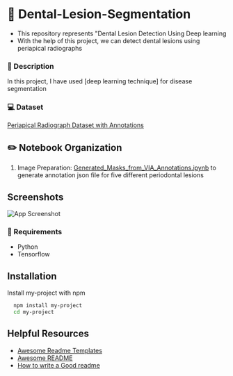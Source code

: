 
# :bell: Dental-Lesion-Segmentation

- This repository represents "Dental Lesion Detection Using Deep learning
- With the help of this project, we can detect dental lesions using periapical radiographs

### :page_with_curl: Description

In this project, I have used [deep learning technique] for disease segmentation


### :computer: Dataset
[Periapical Radiograph Dataset with Annotations](https://drive.google.com/drive/folders/1zjl4sF3-s8z1yRnSDYdVLXaVDOyPwdvm?usp=sharing)


## :pencil2: Notebook Organization 

1. Image Preparation: [Generated_Masks_from_VIA_Annotations.ipynb](https://github.com/anumfatima427/Dental-Caries-Segmentation/blob/main/Generated_Masks_from_VIA_Annotations.ipynb) to generate annotation json file for five different periodontal lesions 


## Screenshots

![App Screenshot](https://via.placeholder.com/468x300?text=App+Screenshot+Here)


### :pencil: Requirements
- Python
- Tensorflow


## Installation

Install my-project with npm

```bash
  npm install my-project
  cd my-project
```
    
## Helpful Resources

 - [Awesome Readme Templates](https://awesomeopensource.com/project/elangosundar/awesome-README-templates)
 - [Awesome README](https://github.com/matiassingers/awesome-readme)
 - [How to write a Good readme](https://bulldogjob.com/news/449-how-to-write-a-good-readme-for-your-github-project)

